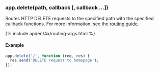 <h3 id='app.delete.method'>app.delete(path, callback [, callback ...])</h3>

Routes HTTP DELETE requests to the specified path with the specified callback functions. For more information, see the [routing guide](/guide/routing.html).

{% include api/en/4x/routing-args.html %}

#### Example

```js
app.delete('/', function (req, res) {
  res.send('DELETE request to homepage');
});
```
